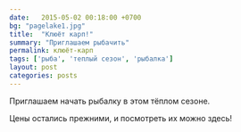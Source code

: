 ```yaml
---
date:   2015-05-02 00:18:00 +0700
bg: "pagelake1.jpg"
title:  "Клюёт карп!"
summary: "Приглашаем рыбачить"  
permalink: клюёт-карп
tags: ['рыба', 'теплый сезон', 'рыбалка']
layout: post
categories: posts
---
```

Приглашаем начать рыбалку в этом тёплом сезоне.

Цены остались прежними, и посмотреть их можно здесь!
